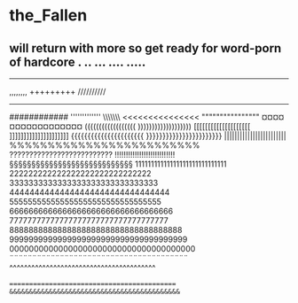 # the_Fallen
will return with more
so get ready for word-porn of hardcore
.
..
...
....
.....
------
_______
,,,,,,,,
+++++++++
//////////
***********
############
'''''''''''''
\\\\\\\\\\\\\\
<<<<<<<<<<<<<<<
""""""""""""""""
¤¤¤¤¤¤¤¤¤¤¤¤¤¤¤¤¤
((((((((((((((((((
)))))))))))))))))))
[[[[[[[[[[[[[[[[[[[[
]]]]]]]]]]]]]]]]]]]]]
{{{{{{{{{{{{{{{{{{{{{{
}}}}}}}}}}}}}}}}}}}}}}}
||||||||||||||||||||||||
%%%%%%%%%%%%%%%%%%%%%%%%%
??????????????????????????
!!!!!!!!!!!!!!!!!!!!!!!!!!!
§§§§§§§§§§§§§§§§§§§§§§§§§§§§
11111111111111111111111111111
222222222222222222222222222222
3333333333333333333333333333333
44444444444444444444444444444444
555555555555555555555555555555555
6666666666666666666666666666666666
77777777777777777777777777777777777
888888888888888888888888888888888888
9999999999999999999999999999999999999
00000000000000000000000000000000000000
¨¨¨¨¨¨¨¨¨¨¨¨¨¨¨¨¨¨¨¨¨¨¨¨¨¨¨¨¨¨¨¨¨¨¨¨¨¨¨
^^^^^^^^^^^^^^^^^^^^^^^^^^^^^^^^^^^^^^^^
~~~~~~~~~~~~~~~~~~~~~~~~~~~~~~~~~~~~~~~~~
==========================================
&&&&&&&&&&&&&&&&&&&&&&&&&&&&&&&&&&&&&&&&&&&
